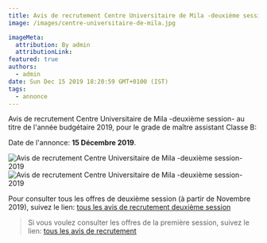 ```yaml
---
title: Avis de recrutement Centre Universitaire de Mila -deuxième session-
image: /images/centre-universitaire-de-mila.jpg

imageMeta:
  attribution: By admin
  attributionLink:
featured: true
authors:
  - admin
date: Sun Dec 15 2019 18:20:59 GMT+0100 (IST)
tags:
  - annonce
---
```

Avis de recrutement Centre Universitaire de Mila -deuxième session- au titre de l'année budgétaire 2019, pour le grade de maître assistant Classe B:

Date de l'annonce: **15 Décembre 2019**.

![Avis de recrutement Centre Universitaire de Mila  -deuxième session- 2019](/images/avis-de-recr-centre-univ-mila-deuxieme-session.jpg)
![Avis de recrutement Centre Universitaire de Mila  -deuxième session- 2019](/images/avis-de-recr-centre-univ-mila-deuxieme-session-2.jpg)

Pour consulter tous les offres de deuxième session (à partir de Novembre 2019), suivez le lien: [tous les avis de recrutement deuxième session](/tous-les-avis-de-recrutement-mitre-assistant-classe-b-au-titre-de-l-annee-2019-deuxieme-session/)

>Si vous voulez consulter les offres de la première session, suivez le lien: [tous les avis de recrutement](/tous_les_avis_de_recrutement_annee_budgetaire_2019/)
